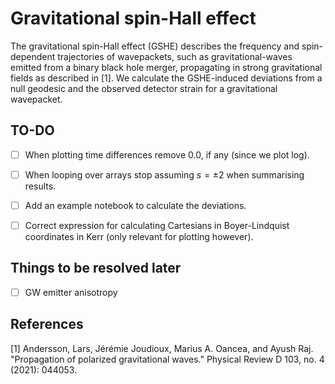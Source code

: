 # Gravitational spin-Hall effect

The gravitational spin-Hall effect (GSHE) describes the frequency and spin-dependent trajectories of wavepackets, such as gravitational-waves emitted from a binary black hole merger, propagating in strong gravitational fields as described in [1]. We calculate the GSHE-induced deviations from a null geodesic and the observed detector strain for a gravitational wavepacket. 


## TO-DO
- [ ] When plotting time differences remove 0.0, if any (since we plot log).
- [ ] When looping over arrays stop assuming $s=\pm 2$ when summarising results.
- [ ] Add an example notebook to calculate the deviations.
- [ ] Correct expression for calculating Cartesians in Boyer-Lindquist coordinates in Kerr (only relevant for plotting however).


## Things to be resolved later
- [ ] GW emitter anisotropy


## References
[1] Andersson, Lars, Jérémie Joudioux, Marius A. Oancea, and Ayush Raj. "Propagation of polarized gravitational waves." Physical Review D 103, no. 4 (2021): 044053.